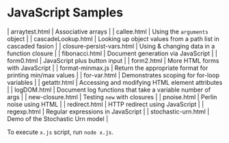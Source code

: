 JavaScript Samples
====================================================================================================

  | arraytest.html            | Associative arrays                                           |
  | callee.html               | Using the `arguments` object                                 |
  | cascadeLookup.html        | Looking up object values from a path list in cascaded fasion |
  | closure-persist-vars.html | Using & changing data in a function closure                  |
  | fibonacci.html            | Document generation via JavaScript                           |
  | form0.html                | JavaScript plus button input                                 |
  | form2.html                | More HTML forms with JavaScript                              |
  | format-minmax.js          | Return the appropriate format for printing min/max values    |
  | for-var.html              | Demonstrates scoping for for-loop variables                  |
  | getattr.html              | Accessing and modifying HTML element attributes              |
  | logDOM.html               | Document log functions that take a variable number of args   |
  | new-closure.html          | Testing `new` with closures                                  |
  | pnoise.html               | Perlin noise using HTML <canvas>                             |
  | redirect.html             | HTTP redirect using JavaScript                               |
  | regexp.html               | Regular expressions in JavaScript                            |
  | stochastic-urn.html       | Demo of the Stochastic Urn model                             |

To execute `x.js` script, run `node x.js`.
